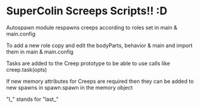 # SuperColin Screeps Scripts!! :D

Autospawn module respawns creeps according to roles set in main & main.config

To add a new role copy and edit the bodyParts, behavior & main and import them in main & main.config

Tasks are added to the Creep prototype to be able to use calls like creep.task(opts)

If new memory attributes for Creeps are required then they can be added to new spawns in spawn.spawn in the memory object

"l_" stands for "last_"

